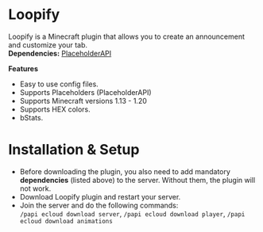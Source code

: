 # Loopify
Loopify is a Minecraft plugin that allows you to create an announcement and customize your tab.  
**Dependencies:** [PlaceholderAPI](https://www.spigotmc.org/resources/placeholderapi.6245/)  

**Features**
- Easy to use config files.
- Supports Placeholders (PlaceholderAPI)
- Supports Minecraft versions 1.13 - 1.20
- Supports HEX colors.
- bStats.

# Installation & Setup
- Before downloading the plugin, you also need to add mandatory **dependencies** (listed above) to the server. Without them, the plugin will not work.
- Download Loopify plugin and restart your server.
- Join the server and do the following commands:  
`/papi ecloud download server`, `/papi ecloud download player`, `/papi ecloud download animations`
